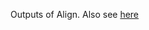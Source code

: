 Outputs of Align. Also see [here](https://github.com/miladvafaieenezhad/msvsdwcomp/tree/main/week%200)
